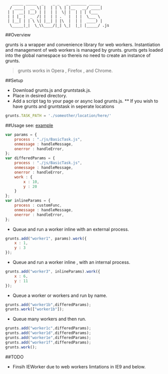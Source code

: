 ```
   _____ _____  _    _ _   _ _______ _____ 
  / ____|  __ \| |  | | \ | |__   __/ ____|
 | |  __| |__) | |  | |  \| |  | | | (___  
 | | |_ |  _  /| |  | | . ` |  | |  \___ \ 
 | |__| | | \ \| |__| | |\  |  | |  ____) |
  \_____|_|  \_\\____/|_| \_|  |_| |_____/ .js
```

     
##Overview

grunts is a wrapper and convenience library for web workers. Instantiation and management of web workers is managed by grunts. grunts gets loaded into the global namespace so thereis no need to create an instance of grunts. 

> grunts works in Opera , Firefox , and Chrome.

##Setup

* Download grunts.js and gruntstask.js.
* Place in desired directory.
* Add a script tag to your page or async load grunts.js.
** If you wish to have grunts and gruntstask in seperate locations
```javascript
grunts.TASK_PATH = './someother/location/here/'
```

##Usage see: [example](https://github.com/radAdam/grunts/blob/master/example/js/main.js)

```javascript
var params = {
    process : "./js/BasicTask.js",
    onmessage : handleMessage,
    onerror : handleError,
};
var differedParams = {
    process : "./js/BasicTask.js",
    onmessage : handleMessage,
    onerror : handleError,
    work : {
        x : 10,
        y : 20
    }
};
var inlineParams = {
    process : customFunc,
    onmessage : handleMessage,
    onerror : handleError,
};
```
* Queue and run a worker inline with an external process.

```javascript
grunts.add("worker1", params).work({
    x : 1,
    y : 3
});
```
* Queue and run a worker inline , with an internal process.

```javascript
grunts.add("worker3", inlineParams).work({
    x : 6,
    y : 11
});
```
* Queue a worker or workers and run by name.

```javascript
grunts.add("worker1b",differedParams);
grunts.work(["worker1b"]);
```
* Queue many workers and then run.

```javascript
grunts.add("worker1c",differedParams);
grunts.add("worker1d",differedParams);
grunts.add("worker1e",differedParams);
grunts.add("worker1f",differedParams);
grunts.work();
```

##TODO

* Finsih IEWorker due to web workers limtations in IE9 and below.
